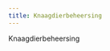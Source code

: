 ```yaml
---
title: Knaagdierbeheersing
---
```


Knaagdierbeheersing

<link-container>
<link-button link='{"name": "Welke licentie heb ik nodig?","url": "/licenties/licentie-tool"}' />
</link-container>
